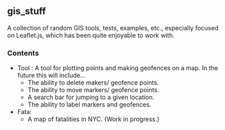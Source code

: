 ## gis_stuff
A collection of random GIS tools, tests, examples, etc., especially focused on Leaflet.js, which has been quite enjoyable to work with.

### Contents
* Tool : A tool for plotting points and making geofences on a map. In the future this will include...
  * The ability to delete makers/ geofence points.
  * The ability to move markers/ geofence points.
  * A search bar for jumping to a given location.
  * The ability to label markers and geofences.
* Fata:
  * A map of fatalities in NYC. (Work in progress.)
